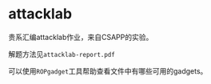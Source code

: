 # attacklab

贵系汇编attacklab作业，来自CSAPP的实验。

解题方法见`attacklab-report.pdf`

可以使用`ROPgadget`工具帮助查看文件中有哪些可用的gadgets。
